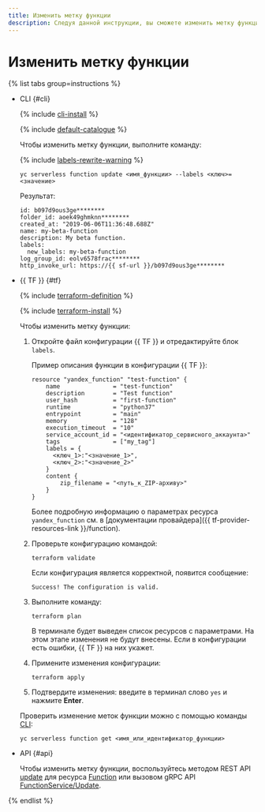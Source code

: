 ```yaml
---
title: Изменить метку функции
description: Следуя данной инструкции, вы сможете изменить метку функции.
---
```


# Изменить метку функции

{% list tabs group=instructions %}

- CLI {#cli}

    {% include [cli-install](../../../_includes/cli-install.md) %}

    {% include [default-catalogue](../../../_includes/default-catalogue.md) %}
    
    Чтобы изменить метку функции, выполните команду:
  
    {% include [labels-rewrite-warning](../../../_includes/labels-rewrite-warning.md) %}

    ```
    yc serverless function update <имя_функции> --labels <ключ>=<значение>
    ```

    Результат:

    ```
    id: b097d9ous3ge********
    folder_id: aoek49ghmknn********
    created_at: "2019-06-06T11:36:48.688Z"
    name: my-beta-function
    description: My beta function.
    labels:
      new_labels: my-beta-function
    log_group_id: eolv6578frac********
    http_invoke_url: https://{{ sf-url }}/b097d9ous3ge********
    ```

- {{ TF }} {#tf}

    {% include [terraform-definition](../../../_tutorials/_tutorials_includes/terraform-definition.md) %}

    {% include [terraform-install](../../../_includes/terraform-install.md) %}

    Чтобы изменить метку функции:

    1. Откройте файл конфигурации {{ TF }} и отредактируйте блок `labels`.

        Пример описания функции в конфигурации {{ TF }}:
      
        ```
        resource "yandex_function" "test-function" {
            name               = "test-function"
            description        = "Test function"
            user_hash          = "first-function"
            runtime            = "python37"
            entrypoint         = "main"
            memory             = "128"
            execution_timeout  = "10"
            service_account_id = "<идентификатор_сервисного_аккаунта>"
            tags               = ["my_tag"]
            labels = {
              <ключ_1>:"<значение_1>",
              <ключ_2>:"<значение_2>"
            }
            content {
                zip_filename = "<путь_к_ZIP-архиву>"
            }
        }
        ``` 

        Более подробную информацию о параметрах ресурса `yandex_function` см. в [документации провайдера]({{ tf-provider-resources-link }}/function).

    1. Проверьте конфигурацию командой:
        
       ```
       terraform validate
       ```

       Если конфигурация является корректной, появится сообщение:
        
       ```
       Success! The configuration is valid.
       ```

    1. Выполните команду:

       ```
       terraform plan
       ```
        
       В терминале будет выведен список ресурсов с параметрами. На этом этапе изменения не будут внесены. Если в конфигурации есть ошибки, {{ TF }} на них укажет. 
         
    1. Примените изменения конфигурации:

       ```
       terraform apply
       ```
    1. Подтвердите изменения: введите в терминал слово `yes` и нажмите **Enter**.
      
    Проверить изменение меток функции можно с помощью команды [CLI](../../../cli/quickstart.md):

    ```
    yc serverless function get <имя_или_идентификатор_функции>
    ```

- API {#api}

    Чтобы изменить метку функции, воспользуйтесь методом REST API [update](../../functions/api-ref/Function/update.md) для ресурса [Function](../../functions/api-ref/Function/index.md) или вызовом gRPC API [FunctionService/Update](../../functions/api-ref/grpc/Function/update.md).

{% endlist %}